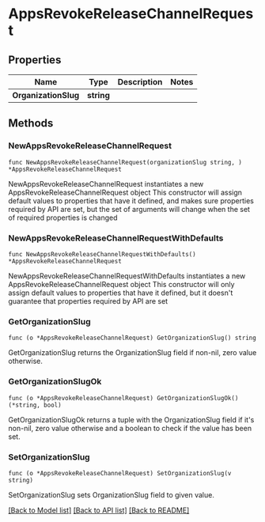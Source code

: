 # AppsRevokeReleaseChannelRequest

## Properties

Name | Type | Description | Notes
------------ | ------------- | ------------- | -------------
**OrganizationSlug** | **string** |  | 

## Methods

### NewAppsRevokeReleaseChannelRequest

`func NewAppsRevokeReleaseChannelRequest(organizationSlug string, ) *AppsRevokeReleaseChannelRequest`

NewAppsRevokeReleaseChannelRequest instantiates a new AppsRevokeReleaseChannelRequest object
This constructor will assign default values to properties that have it defined,
and makes sure properties required by API are set, but the set of arguments
will change when the set of required properties is changed

### NewAppsRevokeReleaseChannelRequestWithDefaults

`func NewAppsRevokeReleaseChannelRequestWithDefaults() *AppsRevokeReleaseChannelRequest`

NewAppsRevokeReleaseChannelRequestWithDefaults instantiates a new AppsRevokeReleaseChannelRequest object
This constructor will only assign default values to properties that have it defined,
but it doesn't guarantee that properties required by API are set

### GetOrganizationSlug

`func (o *AppsRevokeReleaseChannelRequest) GetOrganizationSlug() string`

GetOrganizationSlug returns the OrganizationSlug field if non-nil, zero value otherwise.

### GetOrganizationSlugOk

`func (o *AppsRevokeReleaseChannelRequest) GetOrganizationSlugOk() (*string, bool)`

GetOrganizationSlugOk returns a tuple with the OrganizationSlug field if it's non-nil, zero value otherwise
and a boolean to check if the value has been set.

### SetOrganizationSlug

`func (o *AppsRevokeReleaseChannelRequest) SetOrganizationSlug(v string)`

SetOrganizationSlug sets OrganizationSlug field to given value.



[[Back to Model list]](../README.md#documentation-for-models) [[Back to API list]](../README.md#documentation-for-api-endpoints) [[Back to README]](../README.md)


